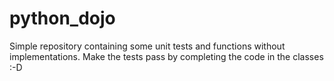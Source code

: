 # python_dojo
Simple repository containing some unit tests and functions without implementations. 
Make the tests pass by completing the code in the classes :-D
